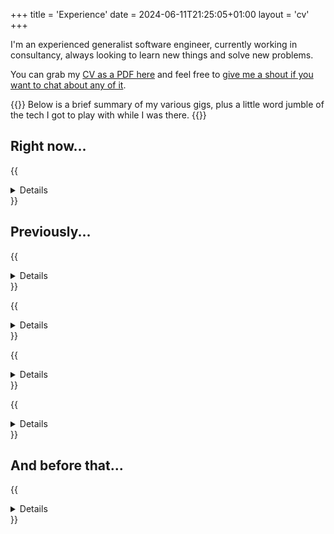 +++
title = 'Experience'
date = 2024-06-11T21:25:05+01:00
layout = 'cv'
+++

I'm an experienced generalist software engineer, currently working in consultancy, always looking to learn new things and solve new problems.

You can grab my [CV as a PDF here](/files/Sam_Nicholson_CV.pdf) and feel free to [give me a shout if you want to chat about any of it](/contact).

{{<note>}}
Below is a brief summary of my various gigs, plus a little word jumble of the tech I got to play with while I was there.
{{</note>}}

## Right now...

{{<details title="`2021 - Now` **Consultant @ Accenture NGE / Infinity Works**" subtitle="Working across various client accounts in a development role, slotting into an existing team and finding the best way to help out (usually by asking awkward questions and fixing broken things)">}}

I moved into consultancy so I could rotate between client projects - being exposed to different domains and tech stacks - without needing to job hunt.
This was something I never found in "product shops".

Since starting as a consultant I've worked on:

**An event-driven system on Lambda**

Building a resilient, event-driven system from the ground up to replace an existing system built on BPM.
Components of the system are implemented as Java Lambdas (client's choice) using Spring Cloud Functions, deployed using CDK.

`java, aws, kafka, lambda, sqs, dynamodb, cdk, maven, git, jenkins, spring cloud functions, cucumber bdd`

**A distributed-monolith BPM application on kubernetes**

Working in the dev team, but spending a large chunk of my time stabilising the team's kubernetes dev environments to unblock other team members - based on no pre-existing experience with kubernetes.

Also working in the "stabilisation" project to reduce incidents caused by our service (investigating production incidents and implementing code fixes) - our work here reduced incidents by >75%.

`java, kubernetes, jenkins, maven, git, activiti bpm, cucmber bdd`

**An API layer for analyst authoring system**

Building backend API services for data retrieval and aggregation to support the client’s report authoring system for analysts.
Most of te services were in Java, but with a couple of them in C# to make integration with the off-the-shelf CMS easier.
Deploying to on-prem servers via Ansible playbooks and to ECS via CDK - I implemented a tagging and branching strategy to give the team a sane way to deploy code.

`java, aws, ecs, cdk, c#, git, umbraco, odata`

**A GraphQL API layer for data platform**

Building platform and developer tools to allow data-owning teams to expose their datasets to analyst-teams via a federated GraphQL API.
The platform and tooling were developed in typescript and deployed across ECS and Lambda using terraform.
I improved our pipelines and test suites to increase stability and free up dev cycles.

`typescript, graphql, apollo, aws, terraform, git, jenkins, odata, c#`

**A kotlin microservice backend for a mobile app**

Building Spring Boot microservices in kotlin to consume vehcle telemetry data from kafka and serve the processed data to a mobile app.
Learned kotlin for the role and quickly started contributing to the team. Onboarded our services onto the client's audit tooling to unblock our route to production.

`kotlin, psql, mongodb, kafka, pcf, gradle, git, spring boot, cucumber bdd`


{{</details>}}

## Previously...

{{<details title="`2020 - 2021` **Software Engineer @ FanDuel**" subtitle="Java dev on services in Responsible Gaming and Regulatory Reporting" >}}

- Took over as sole dev for the regulatory reporting project (a Java service running mysql stored procedures), delivering new functionality and performance improvements to problematic reporting jobs (reduced run time by ~90%).
- Quickly became an SME, used my knowledge to support the service in production and work with regulators to understand their issues.
- Onboarded contractors to the team and handed over the reporting project to them.

- Also worked on Responsible Gaming features to keep our services compliant with state regulations and provide customers with safety features.

`java, python, mysql, aws, terraform, gradle, git, jenkins, jira, guice, hibernate`

{{</details>}}

{{<details title="`2018 - 2020` **Software Engineer @ Pinsent Masons**" subtitle="Java/C# dev working in the SmartDelivery team delivering webapps for fee-earners and clients" >}}

- Worked as a dev across the SmartDelivery team's main apps - a C# webapp and a legacy Java forms engine.
- Spent a lot of time understanding the Java app and documenting it's features to make it easier to use.
- Introduced gitflow to allow a more sane release process.
- Spent a few days rewriting the main screens of the C# app to reduce page load times that were frustrating users.

`java, c#, javascript, xml, xslt, mssql, mongodb, maven, gradle, git, spring, liferay`

{{</details>}}

{{<details title="`Jul 2017 - Dec 2017` **Analyst @ Accenture**" subtitle="A brief stint in the Live Support team, supporting HMRC applications written in C/C++ and Java" >}}

- Investigating live issues in HMRC National Insurance systems, debugging code, and implementing fixes.
- Got up to speed in a short space of time, including learning internal project-specific tooling and teaching myself some perl.

`c/c++, perl, bash, sybase, oracle, git, gerrit, vim`

{{</details>}}

{{<details title="`2014 - 2017` **Software Engineer @ BT**" subtitle="Java developer working in the Energy team, developing internal applications to monitor and manage the company's energy usage" >}}

- Worked on the PEMS application which was allowed BT to participate in Triad and STOR schemes from the National Grid.
- Developed a data-driven query framework which allowed the us to deliver reports to the stakeholders quickly and without the need to release code.

`java, bash, javascript, oracle, plsql, maven, svn, jenkins, vaadin`

{{</details>}}

## And before that...

{{<details title="`2010 - 2014` **Computer Science with Industrial Placement @ Newcastle University**" subtitle="Graduated with 1st Class BSc (Hons)" >}}

My undergraduate degree was mostly theory with a few modules which were more focussed on practical elements, but not a huge amount of things which would be drectly transferable to professional software engineering.

The course did give me a foundational understanding of programming (including giving me my first taste of Java :coffee:) and touched briefly on a lot of other topics (networking, database technologies, cryptography, graphics, etc.) - giving me just enough knowledge in each space to be dangerous.

`java, javascript, php, c++, mysql, android`

**Placement @ BT**

I spent the placement year of my degree (Sep 2012 - Aug 2013) at BT as a Technical Undergrad working on the fledgling Energy Team - this involved a lot of PoC work, and to be honest we were probably given a lot more freedom to try things than I'd expect for a team of juniors in an enterprise. I learned a lot and managed to take some of the development practices back with me for my dissertation project.

`java, bash, javascript, oracle, maven, svn`

{{</details>}}
